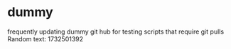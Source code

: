 # dummy
frequently updating dummy git hub for testing scripts that require git pulls
Random text: 1732501392
